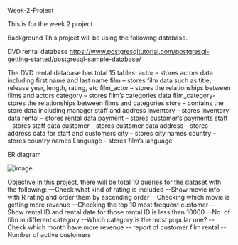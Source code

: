 Week-2-Project

This is for the week 2 project.

Background
This project will be using the following database.

DVD rental database
https://www.postgresqltutorial.com/postgresql-getting-started/postgresql-sample-database/

The DVD rental database has total 15 tables:
actor – stores actors data including first name and last name
film – stores film data such as title, release year, length, rating, etc
film_actor – stores the relationships between films and actors
category – stores film’s categories data
film_category- stores the relationships between films and categories
store – contains the store data including manager staff and address
inventory – stores inventory data
rental – stores rental data
payment – stores customer’s payments
staff – stores staff data
customer – stores customer data
address – stores address data for staff and customers
city – stores city names
country – stores country names
Language - stores film’s language

ER diagram

![image](https://github.com/cwcheung15/Week-2-Project/assets/141175701/bd76fb36-c550-47d0-9c98-7dfb80f4d274)

Objective
In this project, there will be total 10 queries for the dataset with the following:
—Check what kind of rating is included
--Show movie info with R rating and order them by ascending order
--Checking which movie is getting more revenue
--Checking the top 10 most frequent customer 
--Show rental ID and rental date for those rental ID is less than 10000
--No. of film in different category
--Which category is the most popular one?
--Check which month have more revenue
-- report of customer film rental
--Number of active customers
